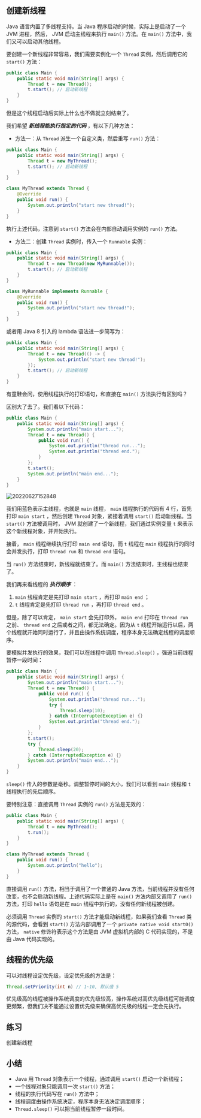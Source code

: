 ## 创建新线程

Java 语言内置了多线程支持。当 Java 程序启动的时候，实际上是启动了一个 JVM 进程，然后， JVM 启动主线程来执行 `main()` 方法。在 `main()` 方法中，我们又可以启动其他线程。

要创建一个新线程非常容易，我们需要实例化一个 `Thread` 实例，然后调用它的 `start()` 方法：


```java
public class Main {
    public static void main(String[] args) {
        Thread t = new Thread();
        t.start(); // 启动新线程
    }
}
```


但是这个线程启动后实际上什么也不做就立刻结束了。

我们希望 ***新线程能执行指定的代码*** ，有以下几种方法：

- 方法一：从 `Thread` 派生一个自定义类，然后重写 `run()` 方法：

```java
public class Main {
    public static void main(String[] args) {
        Thread t = new MyThread();
        t.start(); // 启动新线程
    }
}

class MyThread extends Thread {
    @Override
    public void run() {
        System.out.println("start new thread!");
    }
}
```

执行上述代码，注意到 `start()` 方法会在内部自动调用实例的 `run()` 方法。

- 方法二：创建 `Thread` 实例时，传入一个 `Runnable` 实例：

```java
public class Main {
    public static void main(String[] args) {
        Thread t = new Thread(new MyRunnable());
        t.start(); // 启动新线程
    }
}

class MyRunnable implements Runnable {
    @Override
    public void run() {
        System.out.println("start new thread!");
    }
}
```

或者用 Java 8 引入的 lambda 语法进一步简写为：

```java
public class Main {
    public static void main(String[] args) {
        Thread t = new Thread(() -> {
            System.out.println("start new thread!");
        });
        t.start(); // 启动新线程
    }
}
```


有童鞋会问，使用线程执行的打印语句，和直接在 `main()` 方法执行有区别吗？

区别大了去了。我们看以下代码：

```java
public class Main {
    public static void main(String[] args) {
        System.out.println("main start...");
        Thread t = new Thread() {
            public void run() {
                System.out.println("thread run...");
                System.out.println("thread end.");
            }
        };
        t.start();
        System.out.println("main end...");
    }
}
```

![20220627152848](https://cdn.gxmnzl.xyz//img/20220627152848.png)


我们用蓝色表示主线程，也就是 `main` 线程， `main` 线程执行的代码有 4 行，首先打印 `main start` ，然后创建 `Thread` 对象，紧接着调用 `start()` 启动新线程。当 `start()` 方法被调用时， JVM 就创建了一个新线程，我们通过实例变量 `t` 来表示这个新线程对象，并开始执行。

接着， `main` 线程继续执行打印 `main end` 语句，而 `t` 线程在 `main` 线程执行的同时会并发执行，打印 `thread run` 和 `thread end` 语句。

当 `run()` 方法结束时，新线程就结束了。而 `main()` 方法结束时，主线程也结束了。

我们再来看线程的 ***执行顺序*** ：

1. `main` 线程肯定是先打印 `main start` ，再打印 `main end` ；
2. `t` 线程肯定是先打印 `thread run` ，再打印 `thread end` 。

但是，除了可以肯定， `main start` 会先打印外， `main end` 打印在 `thread run` 之前、 `thread end` 之后或者之间，都无法确定。因为从 `t` 线程开始运行以后，两个线程就开始同时运行了，并且由操作系统调度，程序本身无法确定线程的调度顺序。

要模拟并发执行的效果，我们可以在线程中调用 `Thread.sleep()` ，强迫当前线程暂停一段时间：

```java
public class Main {
    public static void main(String[] args) {
        System.out.println("main start...");
        Thread t = new Thread() {
            public void run() {
                System.out.println("thread run...");
                try {
                    Thread.sleep(10);
                } catch (InterruptedException e) {}
                System.out.println("thread end.");
            }
        };
        t.start();
        try {
            Thread.sleep(20);
        } catch (InterruptedException e) {}
        System.out.println("main end...");
    }
}
```

`sleep()` 传入的参数是毫秒。调整暂停时间的大小，我们可以看到 `main` 线程和 `t` 线程执行的先后顺序。

要特别注意：直接调用 `Thread` 实例的 `run()` 方法是无效的：

```java
public class Main {
    public static void main(String[] args) {
        Thread t = new MyThread();
        t.run();
    }
}

class MyThread extends Thread {
    public void run() {
        System.out.println("hello");
    }
}
```

直接调用 `run()` 方法，相当于调用了一个普通的 Java 方法，当前线程并没有任何改变，也不会启动新线程。上述代码实际上是在 `main()` 方法内部又调用了 `run()` 方法，打印 `hello` 语句是在 `main` 线程中执行的，没有任何新线程被创建。

必须调用 `Thread` 实例的 `start()` 方法才能启动新线程，如果我们查看 `Thread` 类的源代码，会看到 `start()` 方法内部调用了一个 `private native void start0()` 方法， `native` 修饰符表示这个方法是由 JVM 虚拟机内部的 C 代码实现的，不是由 Java 代码实现的。


## 线程的优先级

可以对线程设定优先级，设定优先级的方法是：

```java
Thread.setPriority(int n) // 1~10, 默认值 5
```

优先级高的线程被操作系统调度的优先级较高，操作系统对高优先级线程可能调度更频繁，但我们决不能通过设置优先级来确保高优先级的线程一定会先执行。



## 练习

创建新线程



## 小结

- Java 用 `Thread` 对象表示一个线程，通过调用 `start()` 启动一个新线程；
- 一个线程对象只能调用一次 `start()` 方法；
- 线程的执行代码写在 `run()` 方法中；
- 线程调度由操作系统决定，程序本身无法决定调度顺序；
- `Thread.sleep()` 可以把当前线程暂停一段时间。



